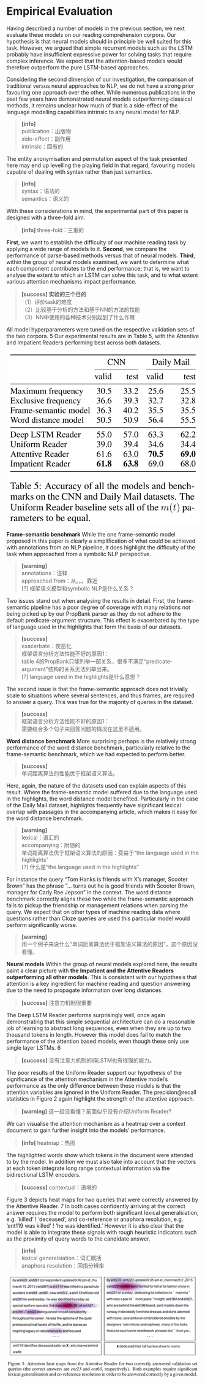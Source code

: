 # Empirical Evaluation

Having described a number of models in the previous section, we next evaluate these models on our reading comprehension corpora. Our hypothesis is that neural models should in principle be well suited for this task. However, we argued that simple recurrent models such as the LSTM probably have insufficient expressive power for solving tasks that require complex inference. We expect that the attention-based models would therefore outperform the pure LSTM-based approaches.

Considering the second dimension of our investigation, the comparison of traditional versus neural approaches to NLP, we do not have a strong prior favouring one approach over the other. While numerous publications in the past few years have demonstrated neural models outperforming classical methods, it remains unclear how much of that is a side-effect of the language modelling capabilities intrinsic to any neural model for NLP.   

> **[info]**   
publication：出版物  
side-effect：副作用  
intrinsic：固有的  

The entity anonymisation and permutation aspect of the task presented here may end up levelling the playing field in that regard, favouring models capable of dealing with syntax rather than just semantics.  

> **[info]**   
syntax：语法的  
semantics：语义的  

With these considerations in mind, the experimental part of this paper is designed with a three-fold aim.   

> **[info]** three-fold：三重的  

**First**, we want to establish the difficulty of our machine reading task by applying a wide range of models to it. **Second**, we compare the performance of parse-based methods versus that of neural models. **Third**, within the group of neural models examined, we want to determine what each component contributes to the end performance; that is, we want to analyse the extent to which an LSTM can solve this task, and to what extent various attention mechanisms impact performance.  

> **[success] 实验的三个目的**  
（1）评价task的难度  
（2）比较基于分析的方法和基于NN的方法的性能   
（3）NN中使用的各种技术分别起到了什么作用  

All model hyperparameters were tuned on the respective validation sets of the two corpora. 5 Our experimental results are in Table 5, with the Attentive and Impatient Readers performing best across
both datasets.

![](/TMRC/assets/6.png)  

**Frame-semantic benchmark** While the one frame-semantic model proposed in this paper is clearly a simplification of what could be achieved with annotations from an NLP pipeline, it does highlight the difficulty of the task when approached from a symbolic NLP perspective.  

> **[warning]**  
annotations：注释  
approached from：从。。。靠近  
[?] 框架语义模型和symbolic NLP是什么关系？  

Two issues stand out when analysing the results in detail. First, the frame-semantic pipeline has a poor degree of coverage with many relations not being picked up by our PropBank parser as they do not adhere to the default predicate-argument structure. This effect is exacerbated by the type of language used in the highlights that form the basis of our datasets.   

> **[success]**  
exacerbate：使恶化  
框架语言分析方法性能不好的原因1：  
table 4的PropBank只能列举一部关系，很多不满足“predicate-argument”结构的关系无法列举出来。  
[?] language used in the highlights是什么意思？  

The second issue is that the frame-semantic approach does not trivially scale to situations where several sentences, and thus frames, are required to answer a query. This was true for the majority of queries in the dataset.  

> **[success]**  
框架语言分析方法性能不好的原因1：  
需要结合多个句子来回答问题的情况在这里不适用。  

**Word distance benchmark** More surprising perhaps is the relatively strong performance of the word distance benchmark, particularly relative to the frame-semantic benchmark, which we had expected to perform better.   

> **[success]**   
单词距离算法的性能优于框架语义算法。  

Here, again, the nature of the datasets used can explain aspects of this result. Where the frame-semantic model suffered due to the language used in the highlights, the word distance model benefited. Particularly in the case of the Daily Mail dataset, highlights frequently have significant lexical overlap with passages in the accompanying article, which makes it easy for the word distance benchmark.   

> **[warning]**  
lexical：语汇的  
accompanying：附随的  
单词距离算法优于框架语义算法的原因：受益于“the language used in the highlights”  
[?] 什么是“the language used in the highlights”   

For instance the query “Tom Hanks is friends with X’s manager, Scooter Brown” has the phrase “... turns out he is good friends with Scooter Brown, manager for Carly Rae Jepson” in the context. The word distance benchmark correctly aligns these two while the frame-semantic approach fails to pickup the friendship or management relations when parsing the query. We expect that on other types of machine reading data where questions rather than Cloze queries are used this particular model would perform significantly worse.  

> **[warning]**  
用一个例子来说什么“单词距离算法优于框架语义算法的原因”，这个原因没看懂。  

**Neural models** Within the group of neural models explored here, the results paint a clear picture with **the Impatient and the Attentive Readers outperforming all other models**. This is consistent with our hypothesis that attention is a key ingredient for machine reading and question answering due to the need to propagate information over long distances.   

> **[success]** 注意力机制很重要  

The Deep LSTM Reader performs surprisingly well, once again demonstrating that this simple sequential architecture can do a reasonable job of learning to abstract long sequences, even when they are up to two thousand tokens in length. However this model does fail to match the performance of the attention based models, even though these only use single layer LSTMs. 6  

> **[success]** 没有注意力机制的纯LSTM也有很强的能力。  

The poor results of the Uniform Reader support our hypothesis of the significance of the attention mechanism in the Attentive model’s performance as the only difference between these models is that the attention variables are ignored in the Uniform Reader. The precision@recall statistics in Figure 2 again highlight the strength of the attentive approach.  

> **[warning]** 这一段没看懂？前面似乎没有介绍Uniform Reader?  

We can visualise the attention mechanism as a heatmap over a context document to gain further insight into the models’ performance.   

> **[info]** heatmap：热图  

The highlighted words show which tokens in the document were attended to by the model. In addition we must also take into account that the vectors at each token integrate long range contextual information via the bidirectional LSTM encoders.   

> **[success]** contextual：语境的  

Figure 3 depicts heat maps for two queries that were correctly answered by the Attentive Reader. 7 In both cases confidently arriving at the correct answer requires the model to perform both significant lexical generalsiation, e.g. ‘killed’ ! ‘deceased’, and co-reference or anaphora resolution, e.g. ‘ent119 was killed’ ! ‘he was identified.’ However it is also clear that the model is able to integrate these signals with rough heuristic indicators such as the proximity of query words to the candidate answer.  

> **[info]**  
lexical generalsiation：词汇概括  
anaphora resolution：回指分辨率  

![](/TMRC/assets/7.png)  